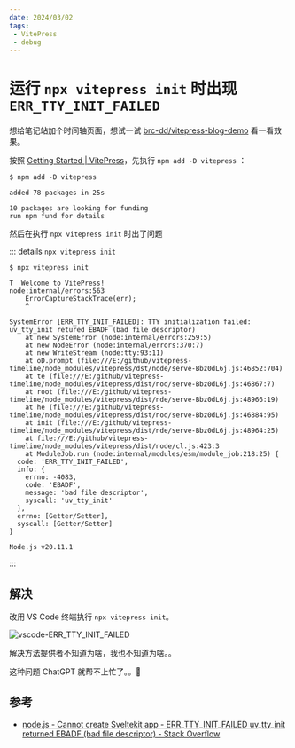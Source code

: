 ```yaml
---
date: 2024/03/02
tags: 
 - VitePress
 - debug
---
```


# 运行 `npx vitepress init` 时出现 `ERR_TTY_INIT_FAILED`

想给笔记站加个时间轴页面，想试一试 [brc-dd/vitepress-blog-demo](https://github.com/brc-dd/vitepress-blog-demo/tree/main) 看一看效果。

按照 [Getting Started | VitePress](https://vitepress.dev/guide/getting-started)，先执行 `npm add -D vitepress` ：

```text
$ npm add -D vitepress

added 78 packages in 25s

10 packages are looking for funding
run npm fund for details
```

然后在执行 `npx vitepress init` 时出了问题

::: details `npx vitepress init`

```text
$ npx vitepress init

T  Welcome to VitePress!
node:internal/errors:563
    ErrorCaptureStackTrace(err);
    ^

SystemError [ERR_TTY_INIT_FAILED]: TTY initialization failed: uv_tty_init retured EBADF (bad file descriptor)
    at new SystemError (node:internal/errors:259:5)
    at new NodeError (node:internal/errors:370:7)
    at new WriteStream (node:tty:93:11)
    at oD.prompt (file:///E:/github/vitepress-timeline/node_modules/vitepress/dst/node/serve-Bbz0dL6j.js:46852:704)
    at te (file:///E:/github/vitepress-timeline/node_modules/vitepress/dist/nod/serve-Bbz0dL6j.js:46867:7)
    at root (file:///E:/github/vitepress-timeline/node_modules/vitepress/dist/nde/serve-Bbz0dL6j.js:48966:19)
    at he (file:///E:/github/vitepress-timeline/node_modules/vitepress/dist/nod/serve-Bbz0dL6j.js:46884:95)
    at init (file:///E:/github/vitepress-timeline/node_modules/vitepress/dist/nde/serve-Bbz0dL6j.js:48964:25)
    at file:///E:/github/vitepress-timeline/node_modules/vitepress/dist/node/cl.js:423:3
    at ModuleJob.run (node:internal/modules/esm/module_job:218:25) {
  code: 'ERR_TTY_INIT_FAILED',
  info: {
    errno: -4083,
    code: 'EBADF',
    message: 'bad file descriptor',
    syscall: 'uv_tty_init'
  },
  errno: [Getter/Setter],
  syscall: [Getter/Setter]
}

Node.js v20.11.1
```

:::

## 解决

改用 VS Code 终端执行 `npx vitepress init`。

![vscode-ERR_TTY_INIT_FAILED](https://cdn.jsdelivr.net/gh/tangjan/imgBed/notes/2024/04/02/vscode-ERR_TTY_INIT_FAILED.png)

解决方法提供者不知道为啥，我也不知道为啥。。

这种问题 ChatGPT 就帮不上忙了。。🤣

## 参考

- [node.js - Cannot create Sveltekit app - ERR_TTY_INIT_FAILED uv_tty_init returned EBADF (bad file descriptor) - Stack Overflow](https://stackoverflow.com/questions/75750730/cannot-create-sveltekit-app-err-tty-init-failed-uv-tty-init-returned-ebadf-ba)

